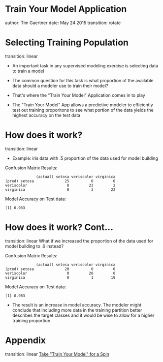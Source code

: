 Train Your Model Application
===
author: Tim Gaertner
date: May 24 2015
transition: rotate

Selecting Training Population
===
transition: linear
- An important task in any supervised modeling exercise is selecting data to train a model

- The common question for this task is what proportion of the available data should a modeler use to train their model?

- That's where the "Train Your Model" Application comes in to play

- The "Train Your Model" App allows a predictive modeler to efficiently test out training proporitons to see what portion of the data yields the highest accuracy on the test data

How does it work?
===
transition: linear

- Example: iris data with .5 proportion of the data used for model building

Confusion Matrix Results:

```
              (actual) setosa veriscolor virginica
(pred) setosa              25          0         0
veriscolor                  0         23         2
virginica                   0          3        22
```

Model Accuracy on Test data:

```
[1] 0.933
```


How does it work? Cont...
===
transition: linear
What if we increased the proportion of the data used for model building to .6 instead?

Confusion Matrix Results:

```
              (actual) setosa veriscolor virginica
(pred) setosa              20          0         0
veriscolor                  0         20         0
virginica                   0          1        19
```


Model Accuracy on Test data:

```
[1] 0.983
```

- The result is an increase in model accuracy. The modeler might conclude that including more data in the training partition better describes the target classes and it would be wise to allow for a higher training proportion.


Appendix
===
transition: linear
[Take "Train Your Model" for a Spin](https://timgaertner.shinyapps.io/TrainYourModel)
